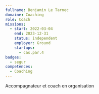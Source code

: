 ```yaml
---
fullname: Benjamin Le Tarnec
domaine: Coaching
role: Coach
missions:
  - start: 2022-03-04
    end: 2023-12-31
    status: independent
    employer: Ground
    startups:
      - cas.par.4
badges:
  - segur
competences:
  - Coaching
---
```

Accompagnateur et coach en organisation